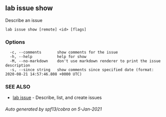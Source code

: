 ## lab issue show

Describe an issue

```
lab issue show [remote] <id> [flags]
```

### Options

```
  -c, --comments       show comments for the issue
  -h, --help           help for show
  -M, --no-markdown    don't use markdown renderer to print the issue description
  -s, --since string   show comments since specified date (format: 2020-08-21 14:57:46.808 +0000 UTC)
```

### SEE ALSO

* [lab issue](lab_issue.md)	 - Describe, list, and create issues

###### Auto generated by spf13/cobra on 5-Jan-2021
